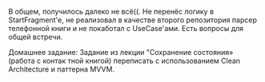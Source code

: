 В общем, получилось далеко не всё((.
Не перенёс логику в StartFragment'е, не реализовал в качестве второго репозитория парсер телефонной книги
и не покаботал с UseCase'ами.
Есть вопросы для общей встречи.

Домашнее задание:
Задание из лекции "Сохранение состояния» (работа с контак тной книгой) переписать с использованием Clean Architecture и паттерна MVVM.